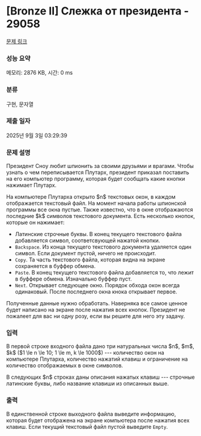 # [Bronze II] Слежка от президента - 29058 

[문제 링크](https://www.acmicpc.net/problem/29058) 

### 성능 요약

메모리: 2876 KB, 시간: 0 ms

### 분류

구현, 문자열

### 제출 일자

2025년 9월 3일 03:29:39

### 문제 설명

<p>Президент Сноу любит шпионить за своими друзьями и врагами. Чтобы узнать о чем переписывается Плутарх, президент приказал поставить на его компьютер программу, которая будет сообщать какие кнопки нажимает Плутарх.</p>

<p>На компьютере Плутарха открыто $n$ текстовых окон, в каждом отображается текстовый файл. На момент начала работы шпионской программы все окна пустые. Также известно, что в окне отображаются последние $k$ символов текстового документа. Есть несколько кнопок, которые он нажимает:</p>

<ul>
	<li>Латинские строчные буквы. В конец текущего текстового файла добавляется символ, соответсвующей нажатой кнопки.</li>
	<li><code>Backspace</code>. Из конца текущего текстового документа удаляется один символ. Если документ пустой, ничего не происходит.</li>
	<li><code>Copy</code>. Та часть текстового файла, которая видна на экране сохраняется в буффер обмена.</li>
	<li><code>Paste</code>. В конец текущего текстового файла добавляется то, что лежит в буффере обмена. Изначально буффер пуст.</li>
	<li><code>Next</code>. Открывает следующее окно. Порядок обхода окон всегда одинаковый. После последнего окна кнока открывает первое.</li>
</ul>

<p>Полученные данные нужно обработать. Наверняка все самое ценное будет написано на экране после нажатия всех кнопок. Президент не пожалеет для вас ни одну розу, если вы решите для него эту задачу.</p>

### 입력 

 <p>В первой строке входного файла дано три натуральных числа $n$, $m$, $k$ ($1 \le n \le 10; 1 \le m, k \le 1000$) --- количество окон на компьютере Плутарха, количество нажатий клавиш и ограничение на количество отображаемых в окне символов.</p>

<p>В следующих $n$ строках даны описания нажатых клавиш --- строчные латинские буквы, либо название клавиши из описанных выше.</p>

### 출력 

 <p>В единственной строке выходного файла выведите информацию, которая будет отображена на экране компьютера после нажатия всех клавиш. Если текущий текстовый файл пустой выведите <code>Empty</code>.</p>

